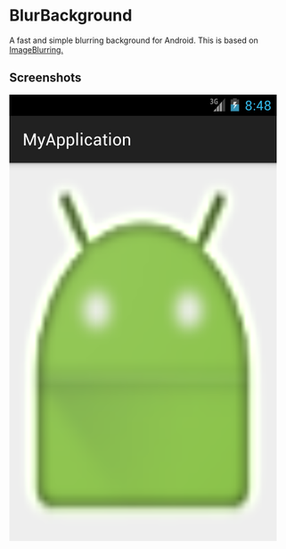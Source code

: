 # BlurBackground
A fast and simple blurring background for Android. This is based on [ImageBlurring.](https://github.com/qiujuer/ImageBlurring)

## Screenshots

![test](blurringbackground.png)
